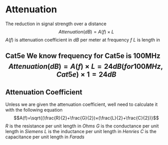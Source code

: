 # Attenuation
The reduction in signal strength over a distance
$$ Attenuation (dB) = A(f) × L$$
$A(f)$ is attenuation coefficient in $dB$ per meter at frequency $f$
$L$ is length in


**Cat5e**
We know frequency for Cat5e is 100MHz
$$Attenuation (dB) = A(f) × L = 24dB(for 100 MHz, Cat5e) × 1 = 24dB$$
---
## Attenuation Coefficient
Unless we are given the attenuation coefficient, well need to calculate it with the following equation
$$A(f)=\sqrt{(\frac{R}{2}+\frac{G}{2})×(\frac{L}{2}+\frac{C}{2})}$$
$R$ is the resistance per unit length in *Ohms*
$G$ is the conductance per unit length in *Siemens*
$L$ is the inductance per unit length in *Henries*
$C$ is the capacitance per unit length in *Farads*